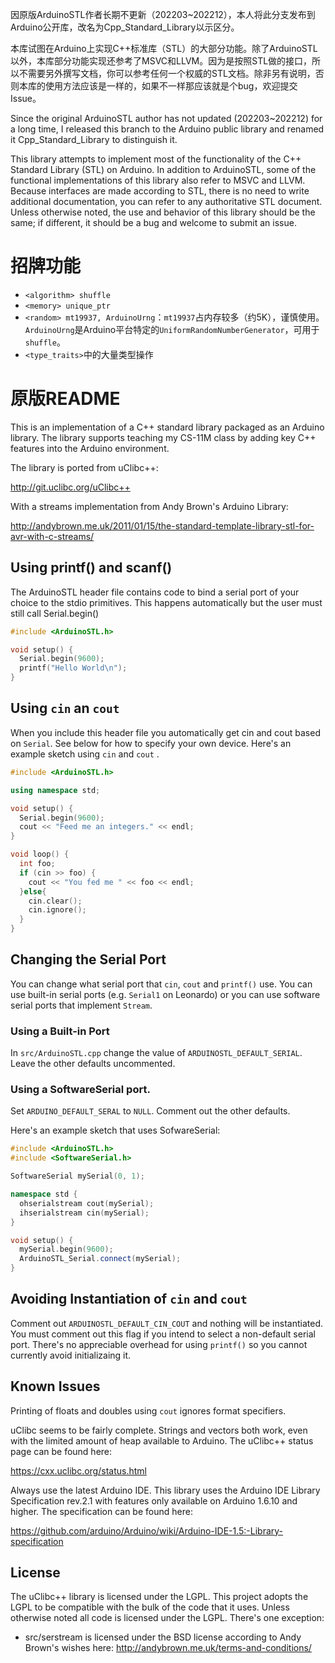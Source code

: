 因原版ArduinoSTL作者长期不更新（202203~202212），本人将此分支发布到Arduino公开库，改名为Cpp_Standard_Library以示区分。

本库试图在Arduino上实现C++标准库（STL）的大部分功能。除了ArduinoSTL以外，本库部分功能实现还参考了MSVC和LLVM。因为是按照STL做的接口，所以不需要另外撰写文档，你可以参考任何一个权威的STL文档。除非另有说明，否则本库的使用方法应该是一样的，如果不一样那应该就是个bug，欢迎提交Issue。

Since the original ArduinoSTL author has not updated (202203~202212) for a long time, I released this branch to the Arduino public library and renamed it Cpp_Standard_Library to distinguish it.

This library attempts to implement most of the functionality of the C++ Standard Library (STL) on Arduino. In addition to ArduinoSTL, some of the functional implementations of this library also refer to MSVC and LLVM. Because interfaces are made according to STL, there is no need to write additional documentation, you can refer to any authoritative STL document. Unless otherwise noted, the use and behavior of this library should be the same; if different, it should be a bug and welcome to submit an issue.
# 招牌功能
- `<algorithm> shuffle`
- `<memory> unique_ptr`
- `<random> mt19937, ArduinoUrng`：`mt19937`占内存较多（约5K），谨慎使用。`ArduinoUrng`是Arduino平台特定的`UniformRandomNumberGenerator`，可用于`shuffle`。
- `<type_traits>`中的大量类型操作
# 原版README

This is an implementation of a C++ standard library packaged as an Arduino library. The library supports teaching my CS-11M class by adding key C++ features into the Arduino environment. 

The library is ported from uClibc++:

http://git.uclibc.org/uClibc++

With a streams implementation from Andy Brown's Arduino Library: 

http://andybrown.me.uk/2011/01/15/the-standard-template-library-stl-for-avr-with-c-streams/


## Using printf() and scanf()
The ArduinoSTL header file contains code to bind a serial port of your choice to
the stdio primitives. This happens automatically but the user must still call
Serial.begin()

```c++
#include <ArduinoSTL.h>

void setup() {
  Serial.begin(9600); 
  printf("Hello World\n");
}
```

## Using ```cin``` an ```cout```
When you include this header file you automatically get cin and cout based on ```Serial```. See below for how to specify your own device. Here's an example sketch using ```cin``` and ```cout``` .

```c++
#include <ArduinoSTL.h>

using namespace std;

void setup() {
  Serial.begin(9600);
  cout << "Feed me an integers." << endl;
}

void loop() {
  int foo;
  if (cin >> foo) { 
    cout << "You fed me " << foo << endl;
  }else{
    cin.clear();
    cin.ignore();
  }
}
```
## Changing the Serial Port 
You can change what serial port that ```cin```, ```cout``` and ```printf()``` use. You can use built-in serial ports (e.g. ```Serial1``` on Leonardo) or you can use software serial ports that implement ```Stream```. 

### Using a Built-in Port 
In ```src/ArduinoSTL.cpp``` change the value of ```ARDUINOSTL_DEFAULT_SERIAL```. Leave the other defaults uncommented. 

### Using a SoftwareSerial port. 
Set ```ARDUINO_DEFAULT_SERAL``` to ```NULL```. Comment out the other defaults. 

Here's an example sketch that uses SofwareSerial:

```c++
#include <ArduinoSTL.h>
#include <SoftwareSerial.h>

SoftwareSerial mySerial(0, 1);

namespace std { 
  ohserialstream cout(mySerial);
  ihserialstream cin(mySerial);
}

void setup() {
  mySerial.begin(9600);
  ArduinoSTL_Serial.connect(mySerial);
}
```

## Avoiding Instantiation of ```cin``` and ```cout```
Comment out ```ARDUINOSTL_DEFAULT_CIN_COUT``` and nothing will be instantiated. You must comment out this flag if you intend to select a non-default serial port. There's no appreciable overhead for using ```printf()``` so you cannot currently avoid initializaing it.

## Known Issues

Printing of floats and doubles using ```cout``` ignores format specifiers. 

uClibc seems to be fairly complete. Strings and vectors both work, even with the limited amount of heap available to Arduino. The uClibc++ status page can be found here: 

https://cxx.uclibc.org/status.html

Always use the latest Arduino IDE. This library uses the Arduino IDE Library Specification rev.2.1 with features only available on Arduino 1.6.10 and higher. The specification can be found here:

https://github.com/arduino/Arduino/wiki/Arduino-IDE-1.5:-Library-specification

## License

The uClibc++ library is licensed under the LGPL. This project adopts the LGPL to be compatible with the bulk of the code that it uses. Unless otherwise noted all code is licensed under the LGPL. There's one exception: 

  - src/serstream is licensed under the BSD license according to Andy Brown's wishes here: http://andybrown.me.uk/terms-and-conditions/
